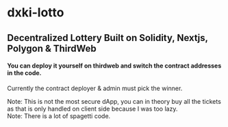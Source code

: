 # dxki-lotto
## Decentralized Lottery Built on Solidity, Nextjs, Polygon & ThirdWeb

#### You can deploy it yourself on thirdweb and switch the contract addresses in the code. 
Currently the contract deployer & admin must pick the winner.  

Note: This is not the most secure dApp, you can in theory buy all the tickets as that is only handled on client side because I was too lazy.   
Note: There is a lot of spagetti code.

